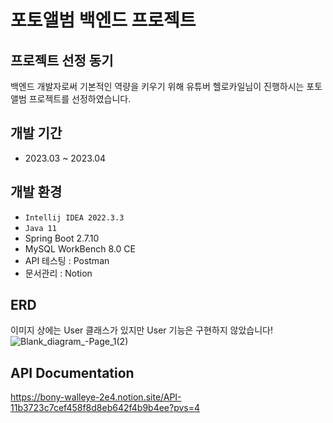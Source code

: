 # 포토앨범 백엔드 프로젝트

## 프로젝트 선정 동기
백엔드 개발자로써 기본적인 역량을 키우기 위해 유튜버 헬로카일님이 진행하시는 포토앨범 프로젝트를 선정하였습니다.

## 개발 기간
* 2023.03 ~ 2023.04

## 개발 환경
- `Intellij IDEA 2022.3.3`
- `Java 11`
- Spring Boot 2.7.10
- MySQL WorkBench 8.0 CE
- API 테스팅 : Postman
- 문서관리 : Notion

## ERD
이미지 상에는 User 클래스가 있지만 User 기능은 구현하지 않았습니다!
![Blank_diagram_-_Page_1_(2)](https://github.com/KangMinBeom/photoalbum/assets/109460223/40817f09-295c-49ff-939d-31d098e76f3b)

## API Documentation
<https://bony-walleye-2e4.notion.site/API-11b3723c7cef458f8d8eb642f4b9b4ee?pvs=4>

